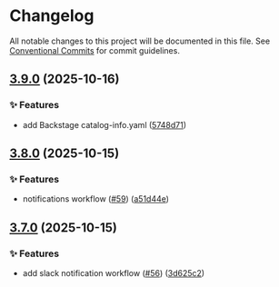 # Changelog

All notable changes to this project will be documented in this file. See [Conventional Commits](https://conventionalcommits.org) for commit guidelines.

## [3.9.0](https://github.com/DND-IT/github-workflows/compare/v3.8.0...v3.9.0) (2025-10-16)

### ✨ Features

* add Backstage catalog-info.yaml ([5748d71](https://github.com/DND-IT/github-workflows/commit/5748d71ea1ddb33f850c7e4f1dbf55b5e1de2a6b))

## [3.8.0](https://github.com/DND-IT/github-workflows/compare/v3.7.0...v3.8.0) (2025-10-15)

### ✨ Features

* notifications workflow ([#59](https://github.com/DND-IT/github-workflows/issues/59)) ([a51d44e](https://github.com/DND-IT/github-workflows/commit/a51d44ebf333294f094f5a5c0290d659fd9a34ac))

## [3.7.0](https://github.com/DND-IT/github-workflows/compare/v3.6.0...v3.7.0) (2025-10-15)

### ✨ Features

* add slack notification workflow ([#56](https://github.com/DND-IT/github-workflows/issues/56)) ([3d625c2](https://github.com/DND-IT/github-workflows/commit/3d625c2b598608577f66078ebd7eb5d847e0ce82))
